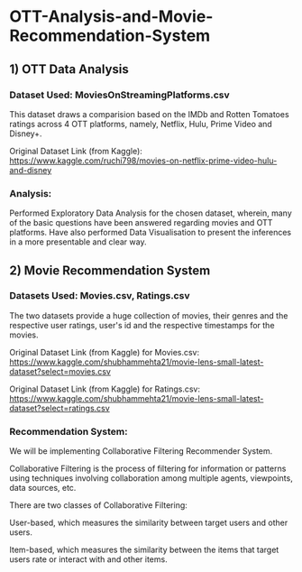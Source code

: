 # OTT-Analysis-and-Movie-Recommendation-System

## 1) OTT Data Analysis

### Dataset Used: MoviesOnStreamingPlatforms.csv
This dataset draws a comparision based on the IMDb and Rotten Tomatoes ratings across 4 OTT platforms, namely, Netflix, Hulu, Prime Video and Disney+.

Original Dataset Link (from Kaggle): https://www.kaggle.com/ruchi798/movies-on-netflix-prime-video-hulu-and-disney

### Analysis: 
Performed Exploratory Data Analysis for the chosen dataset, wherein, many of the basic questions have been answered regarding movies and OTT platforms. 
Have also performed Data Visualisation to present the inferences in a more presentable and clear way. 




## 2) Movie Recommendation System

### Datasets Used: Movies.csv, Ratings.csv 
The two datasets provide a huge collection of movies, their genres and the respective user ratings, user's id and the respective timestamps for the movies.

Original Dataset Link (from Kaggle) for Movies.csv: https://www.kaggle.com/shubhammehta21/movie-lens-small-latest-dataset?select=movies.csv

Original Dataset Link (from Kaggle) for Ratings.csv: https://www.kaggle.com/shubhammehta21/movie-lens-small-latest-dataset?select=ratings.csv

### Recommendation System:
We will be implementing Collaborative Filtering Recommender System. 

Collaborative Filtering is the process of filtering for information or patterns using techniques involving collaboration among multiple agents, viewpoints, data sources, etc.

There are two classes of Collaborative Filtering:

User-based, which measures the similarity between target users and other users.

Item-based, which measures the similarity between the items that target users rate or interact with and other items.
